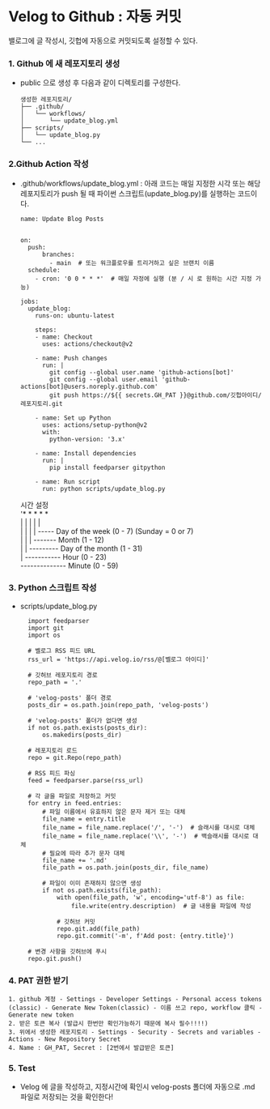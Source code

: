 # Velog to Github : 자동 커밋

밸로그에 글 작성시, 깃헙에 자동으로 커밋되도록 설정할 수 있다. 

### 1. Github 에 새 레포지토리 생성
- public 으로 생성 후 다음과 같이 디렉토리를 구성한다.
    
    ```
    생성한 레포지토리/
    ├── .github/
    │   └── workflows/
    │       └── update_blog.yml
    ├── scripts/
    │   └── update_blog.py
    └── ...
    ```
    
### 2.Github Action 작성
- .github/workflows/update_blog.yml : 아래 코드는 매일 지정한 시각 또는 해당 레포지토리가 push 될 때 파이썬 스크립트(update_blog.py)를 실행하는 코드이다.
    
	```
    name: Update Blog Posts


    on:
      push:
          branches:
            - main  # 또는 워크플로우를 트리거하고 싶은 브랜치 이름
      schedule:
        - cron: '0 0 * * *'  # 매일 자정에 실행 (분 / 시 로 원하는 시간 지정 가능)

    jobs:
      update_blog:
        runs-on: ubuntu-latest

        steps:
        - name: Checkout
          uses: actions/checkout@v2

        - name: Push changes
          run: |
            git config --global user.name 'github-actions[bot]'
            git config --global user.email 'github-actions[bot]@users.noreply.github.com'
            git push https://${{ secrets.GH_PAT }}@github.com/깃헙아이디/레포지토리.git

        - name: Set up Python
          uses: actions/setup-python@v2
          with:
            python-version: '3.x'

        - name: Install dependencies
          run: |
            pip install feedparser gitpython

        - name: Run script
          run: python scripts/update_blog.py

    ```
    시간 설정<br>
    '* * * * *<br>
     | | | | |<br>
     | | | | ----- Day of the week (0 - 7) (Sunday = 0 or 7)<br>
     | | | ------- Month (1 - 12)<br>
     | | --------- Day of the month (1 - 31)<br>
     | ----------- Hour (0 - 23)<br>
     -------------- Minute (0 - 59)<br>
    
### 3. Python 스크립트 작성
- scripts/update_blog.py

	```
      import feedparser
      import git
      import os

      # 벨로그 RSS 피드 URL
      rss_url = 'https://api.velog.io/rss/@[벨로그 아이디]'

      # 깃허브 레포지토리 경로
      repo_path = '.'

      # 'velog-posts' 폴더 경로
      posts_dir = os.path.join(repo_path, 'velog-posts')

      # 'velog-posts' 폴더가 없다면 생성
      if not os.path.exists(posts_dir):
          os.makedirs(posts_dir)

      # 레포지토리 로드
      repo = git.Repo(repo_path)

      # RSS 피드 파싱
      feed = feedparser.parse(rss_url)

      # 각 글을 파일로 저장하고 커밋
      for entry in feed.entries:
          # 파일 이름에서 유효하지 않은 문자 제거 또는 대체
          file_name = entry.title
          file_name = file_name.replace('/', '-')  # 슬래시를 대시로 대체
          file_name = file_name.replace('\\', '-')  # 백슬래시를 대시로 대체
          # 필요에 따라 추가 문자 대체
          file_name += '.md'
          file_path = os.path.join(posts_dir, file_name)

          # 파일이 이미 존재하지 않으면 생성
          if not os.path.exists(file_path):
              with open(file_path, 'w', encoding='utf-8') as file:
                  file.write(entry.description)  # 글 내용을 파일에 작성

              # 깃허브 커밋
              repo.git.add(file_path)
              repo.git.commit('-m', f'Add post: {entry.title}')

      # 변경 사항을 깃허브에 푸시
      repo.git.push()
    ```
    
### 4. PAT 권한 받기
	1. github 계정 - Settings - Developer Settings - Personal access tokens (classic) - Generate New Token(classic) - 이름 쓰고 repo, workflow 클릭 - Generate new token
	2. 받은 토큰 복사 (발급시 한번만 확인가능하기 때문에 복사 필수!!!!)
	3. 위에서 생성한 레포지토리 - Settings - Security - Secrets and variables - Actions - New Repository Secret
	4. Name : GH_PAT, Secret : [2번에서 발급받은 토큰]
    
### 5. Test
- Velog 에 글을 작성하고, 지정시간에 확인시 velog-posts 폴더에 자동으로 .md 파일로 저장되는 것을 확인한다!